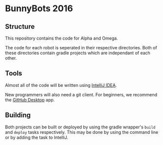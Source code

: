 # BunnyBots 2016

## Structure

This repository contains the code for Alpha and Omega.

The code for each robot is seperated in their respective directories.
Both of these directories contain gradle projects which are independant of each other.

## Tools

Almost all of the code will be written using [IntelliJ IDEA](https://www.jetbrains.com/idea/).

New programmers will also need a git client. For beginners, we recommend the [GitHub Desktop](https://desktop.github.com/) app.

## Building

Both projects can be built or deployed by using the gradle wrapper's `build` and `deploy` tasks respectively. This may be done by using the command line
or by adding the task to IntelliJ.
